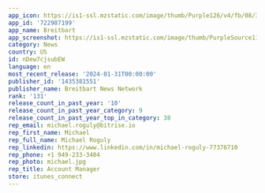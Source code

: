 ```yaml
---
app_icon: https://is1-ssl.mzstatic.com/image/thumb/Purple126/v4/fb/08/35/fb083506-556b-161e-30c4-8f170430c9f6/AppIcon-1x_U007emarketing-0-7-0-0-85-220-0.png/1024x1024bb.png
app_id: '722987199'
app_name: Breitbart
app_screenshot: https://is1-ssl.mzstatic.com/image/thumb/PurpleSource116/v4/a4/f9/d8/a4f9d8a1-c72e-a30c-6dea-6a5f1bf44496/6d39e9d4-18ad-4f58-976a-cbc2db7b0cb4_article.png/1284x2778bb.png
category: News
country: US
id: nDew7cjsubEW
language: en
most_recent_release: '2024-01-31T00:00:00'
publisher_id: '1435381551'
publisher_name: Breitbart News Network
rank: '131'
release_count_in_past_year: '10'
release_count_in_past_year_category: 9
release_count_in_past_year_top_in_category: 38
rep_email: michael.roguly@bitrise.io
rep_first_name: Michael
rep_full_name: Michael Roguly
rep_linkedin: https://www.linkedin.com/in/michael-roguly-77376710
rep_phone: +1 949-233-3404
rep_photo: michael.jpg
rep_title: Account Manager
store: itunes_connect
---
```

